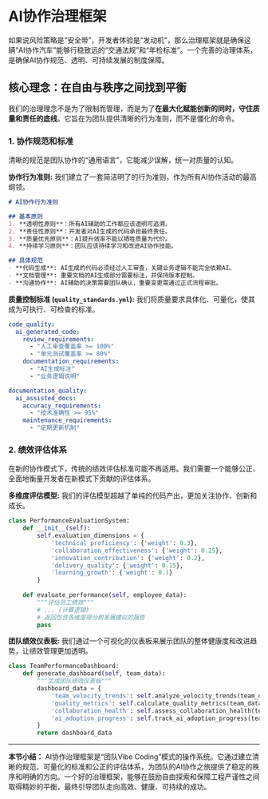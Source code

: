 # AI协作治理框架

如果说风险策略是“安全带”，开发者体验是“发动机”，那么治理框架就是确保这辆“AI协作汽车”能够行稳致远的“交通法规”和“年检标准”。一个完善的治理体系，是确保AI协作规范、透明、可持续发展的制度保障。

## 核心理念：在自由与秩序之间找到平衡

我们的治理理念不是为了限制而管理，而是为了**在最大化赋能创新的同时，守住质量和责任的底线**。它旨在为团队提供清晰的行为准则，而不是僵化的命令。

### 1. 协作规范和标准

清晰的规范是团队协作的“通用语言”，它能减少误解，统一对质量的认知。

**协作行为准则:**
我们建立了一套简洁明了的行为准则，作为所有AI协作活动的最高纲领。
```markdown
# AI协作行为准则

## 基本原则
1. **透明性原则**：所有AI辅助的工作都应该透明可追溯。
2. **责任性原则**：开发者对AI生成的代码承担最终责任。
3. **质量优先原则**：AI提升效率不能以牺牲质量为代价。
4. **持续学习原则**：团队应该持续学习和改进AI协作技能。

## 具体规范
- **代码生成**: AI生成的代码必须经过人工审查，关键业务逻辑不能完全依赖AI。
- **文档管理**: 重要文档的AI生成部分需要标注，并保持版本控制。
- **沟通协作**: AI辅助的决策需要团队确认，重要变更需通过正式流程审批。
```

**质量控制标准 (`quality_standards.yml`):**
我们将质量要求具体化、可量化，使其成为可执行、可检查的标准。
```yaml
code_quality:
  ai_generated_code:
    review_requirements:
      - "人工审查覆盖率 >= 100%"
      - "单元测试覆盖率 >= 80%"
    documentation_requirements:
      - "AI生成标注"
      - "业务逻辑说明"

documentation_quality:
  ai_assisted_docs:
    accuracy_requirements:
      - "技术准确性 >= 95%"
    maintenance_requirements:
      - "定期更新机制"
```

### 2. 绩效评估体系

在新的协作模式下，传统的绩效评估标准可能不再适用。我们需要一个能够公正、全面地衡量开发者在新模式下贡献的评估体系。

**多维度评估模型:**
我们的评估模型超越了单纯的代码产出，更加关注协作、创新和成长。
```python
class PerformanceEvaluationSystem:
    def __init__(self):
        self.evaluation_dimensions = {
            'technical_proficiency': {'weight': 0.3},
            'collaboration_effectiveness': {'weight': 0.25},
            'innovation_contribution': {'weight': 0.2},
            'delivery_quality': {'weight': 0.15},
            'learning_growth': {'weight': 0.1}
        }
    
    def evaluate_performance(self, employee_data):
        """评估员工绩效"""
        # ... (计算逻辑)
        # 返回包含各维度得分和发展建议的报告
        pass
```

**团队绩效仪表板:**
我们通过一个可视化的仪表板来展示团队的整体健康度和改进趋势，让绩效管理更加透明。
```python
class TeamPerformanceDashboard:
    def generate_dashboard(self, team_data):
        """生成团队绩效仪表板"""
        dashboard_data = {
            'team_velocity_trends': self.analyze_velocity_trends(team_data),
            'quality_metrics': self.calculate_quality_metrics(team_data),
            'collaboration_health': self.assess_collaboration_health(team_data),
            'ai_adoption_progress': self.track_ai_adoption_progress(team_data)
        }
        return dashboard_data
```

---

**本节小结：** AI协作治理框架是“团队Vibe Coding”模式的操作系统。它通过建立清晰的规范、可量化的标准和公正的评估体系，为团队的AI协作之旅提供了稳定的秩序和明确的方向。一个好的治理框架，能够在鼓励自由探索和保障工程严谨性之间取得精妙的平衡，最终引导团队走向高效、健康、可持续的成功。